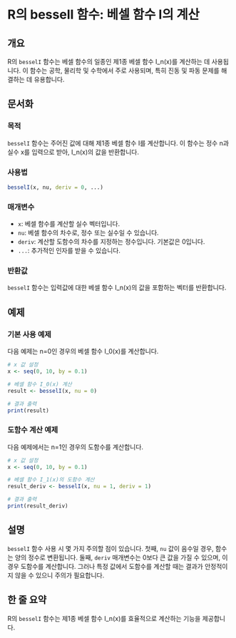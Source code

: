 <!--
Meta Description: # R의 besselI 함수: 베셀 함수 I의 계산 ## 개요 R의 `besselI` 함수는 베셀 함수의 일종인 제1종 베셀 함수 I_n(x)를 계산하는 데 사용됩니다. 이 함수는 공학, 물리학 및 수학에서 주로 사용되며, 특히 진동 및 파동 문제를 해결하는 데 유용합...
Meta Keywords: besseli, 함수는, i_n, 계산합니다, deriv
-->

# R의 besselI 함수: 베셀 함수 I의 계산

## 개요
R의 `besselI` 함수는 베셀 함수의 일종인 제1종 베셀 함수 I_n(x)를 계산하는 데 사용됩니다. 이 함수는 공학, 물리학 및 수학에서 주로 사용되며, 특히 진동 및 파동 문제를 해결하는 데 유용합니다.

## 문서화

### 목적
`besselI` 함수는 주어진 값에 대해 제1종 베셀 함수 I를 계산합니다. 이 함수는 정수 n과 실수 x를 입력으로 받아, I_n(x)의 값을 반환합니다.

### 사용법
```R
besselI(x, nu, deriv = 0, ...)
```

### 매개변수
- `x`: 베셀 함수를 계산할 실수 벡터입니다.
- `nu`: 베셀 함수의 차수로, 정수 또는 실수일 수 있습니다.
- `deriv`: 계산할 도함수의 차수를 지정하는 정수입니다. 기본값은 0입니다.
- `...`: 추가적인 인자를 받을 수 있습니다.

### 반환값
`besselI` 함수는 입력값에 대한 베셀 함수 I_n(x)의 값을 포함하는 벡터를 반환합니다.

## 예제

### 기본 사용 예제
다음 예제는 n=0인 경우의 베셀 함수 I_0(x)를 계산합니다.

```R
# x 값 설정
x <- seq(0, 10, by = 0.1)

# 베셀 함수 I_0(x) 계산
result <- besselI(x, nu = 0)

# 결과 출력
print(result)
```

### 도함수 계산 예제
다음 예제에서는 n=1인 경우의 도함수를 계산합니다.

```R
# x 값 설정
x <- seq(0, 10, by = 0.1)

# 베셀 함수 I_1(x)의 도함수 계산
result_deriv <- besselI(x, nu = 1, deriv = 1)

# 결과 출력
print(result_deriv)
```

## 설명
`besselI` 함수 사용 시 몇 가지 주의할 점이 있습니다. 첫째, `nu` 값이 음수일 경우, 함수는 양의 정수로 변환됩니다. 둘째, `deriv` 매개변수는 0보다 큰 값을 가질 수 있으며, 이 경우 도함수를 계산합니다. 그러나 특정 값에서 도함수를 계산할 때는 결과가 안정적이지 않을 수 있으니 주의가 필요합니다.

## 한 줄 요약
R의 `besselI` 함수는 제1종 베셀 함수 I_n(x)를 효율적으로 계산하는 기능을 제공합니다.